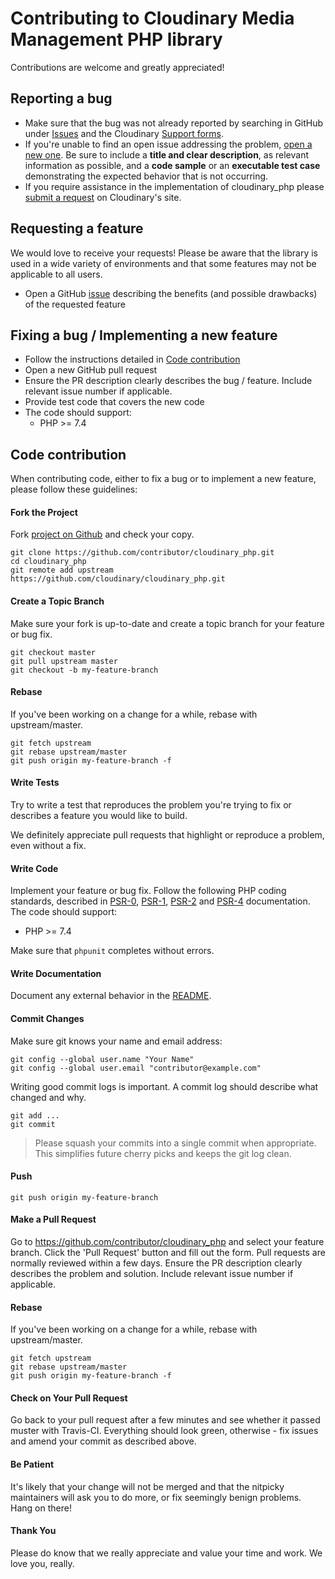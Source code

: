 # Contributing to Cloudinary Media Management PHP library

Contributions are welcome and greatly appreciated!

## Reporting a bug

- Make sure that the bug was not already reported by searching in GitHub under [Issues](https://github.com/cloudinary/cloudinary_php) and the Cloudinary [Support forms](https://support.cloudinary.com).
- If you're unable to find an open issue addressing the problem, [open a new one](https://github.com/cloudinary/cloudinary_php/issues/new).
  Be sure to include a **title and clear description**, as relevant information as possible, and a **code sample** or an **executable test case** demonstrating the expected behavior that is not occurring.
- If you require assistance in the implementation of cloudinary_php please [submit a request](https://support.cloudinary.com/hc/en-us/requests/new) on Cloudinary's site.

## Requesting a feature

We would love to receive your requests!
Please be aware that the library is used in a wide variety of environments and that some features may not be applicable to all users.

- Open a GitHub [issue](https://github.com/cloudinary/cloudinary_php) describing the benefits (and possible drawbacks) of the requested feature

## Fixing a bug / Implementing a new feature

- Follow the instructions detailed in [Code contribution](#code-contribution)
- Open a new GitHub pull request
- Ensure the PR description clearly describes the bug / feature. Include relevant issue number if applicable.
- Provide test code that covers the new code
- The code should support:
  - PHP >= 7.4

## Code contribution

When contributing code, either to fix a bug or to implement a new feature, please follow these guidelines:

#### Fork the Project

Fork [project on Github](https://github.com/cloudinary/cloudinary_php) and check your copy.

```
git clone https://github.com/contributor/cloudinary_php.git
cd cloudinary_php
git remote add upstream https://github.com/cloudinary/cloudinary_php.git
```

#### Create a Topic Branch

Make sure your fork is up-to-date and create a topic branch for your feature or bug fix.

```
git checkout master
git pull upstream master
git checkout -b my-feature-branch
```
#### Rebase

If you've been working on a change for a while, rebase with upstream/master.

```
git fetch upstream
git rebase upstream/master
git push origin my-feature-branch -f
```


#### Write Tests

Try to write a test that reproduces the problem you're trying to fix or describes a feature you would like to build.

We definitely appreciate pull requests that highlight or reproduce a problem, even without a fix.

#### Write Code

Implement your feature or bug fix.
Follow the following PHP coding standards, described in [PSR-0](http://www.php-fig.org/psr/psr-0/), [PSR-1](http://www.php-fig.org/psr/psr-1/), [PSR-2](http://www.php-fig.org/psr/psr-2/) and [PSR-4](http://www.php-fig.org/psr/psr-4/) documentation.
The code should support:

  - PHP >= 7.4

Make sure that `phpunit` completes without errors.

#### Write Documentation

Document any external behavior in the [README](README.md).

#### Commit Changes

Make sure git knows your name and email address:

```
git config --global user.name "Your Name"
git config --global user.email "contributor@example.com"
```

Writing good commit logs is important. A commit log should describe what changed and why.

```
git add ...
git commit
```


> Please squash your commits into a single commit when appropriate. This simplifies future cherry picks and keeps the git log clean.

#### Push

```
git push origin my-feature-branch
```

#### Make a Pull Request

Go to https://github.com/contributor/cloudinary_php and select your feature branch. Click the 'Pull Request' button and fill out the form. Pull requests are normally reviewed within a few days.
Ensure the PR description clearly describes the problem and solution. Include relevant issue number if applicable.

#### Rebase

If you've been working on a change for a while, rebase with upstream/master.

```
git fetch upstream
git rebase upstream/master
git push origin my-feature-branch -f
```

#### Check on Your Pull Request

Go back to your pull request after a few minutes and see whether it passed muster with Travis-CI. Everything should look green, otherwise - fix issues and amend your commit as described above.

#### Be Patient

It's likely that your change will not be merged and that the nitpicky maintainers will ask you to do more, or fix seemingly benign problems. Hang on there!

#### Thank You

Please do know that we really appreciate and value your time and work. We love you, really.
